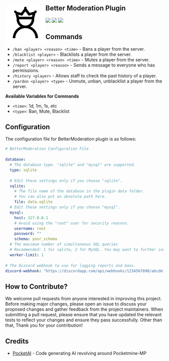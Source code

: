 ## Better Moderation Plugin <img src="https://github.com/NopeNotDark/BetterModeration/blob/main/logo.png" height="128" width="128" align="left"></img>
[![](https://poggit.pmmp.io/shield.state/BetterModeration)](https://poggit.pmmp.io/p/BetterModeration)
<a href="https://poggit.pmmp.io/p/BetterModeration"><img src="https://poggit.pmmp.io/shield.state/BetterModeration"></a> [![](https://poggit.pmmp.io/shield.api/Spyglass-Sniper)](https://poggit.pmmp.io/p/Spyglass-Sniper)
<a href="https://poggit.pmmp.io/p/BetterModeration"></a>

## Commands 
- `/ban <player> <reason> <time>` - Bans a player from the server.
- `/blacklist <player>` - Blacklists a player from the server.
- `/mute <player> <reason> <time>` - Mutes a player from the server.
- `/report <player> <reason>` - Sends a message to everyone who has permissions.
- `/history <player>` - Allows staff to check the past history of a player.
- `/pardon <player> <type>` - Unmute, unban, unblacklist a player from the server.

 __Available Variables for Commands__
- `<time>`: 1d, 1m, 1s, etc
- `<type>`: Ban, Mute, Blacklist

## Configuration
The configuration file for BetterModeration plugin is as follows:

```yaml
# BetterModeration Configuration File

database:
  # The database type. "sqlite" and "mysql" are supported.
  type: sqlite

  # Edit these settings only if you choose "sqlite".
  sqlite:
    # The file name of the database in the plugin data folder.
    # You can also put an absolute path here.
    file: data.sqlite
  # Edit these settings only if you choose "mysql".
  mysql:
    host: 127.0.0.1
    # Avoid using the "root" user for security reasons.
    username: root
    password: ""
    schema: your_schema
  # The maximum number of simultaneous SQL queries
  # Recommended: 1 for sqlite, 2 for MySQL. You may want to further increase this value if your MySQL connection is very slow.
  worker-limit: 1

# The Discord webhook to use for logging reports and bans.
discord-webhook: "https://discordapp.com/api/webhooks/1234567890/abcdefghijklmnopqrstuvwxyz"
```

## How to Contribute?
We welcome pull requests from anyone interested in improving this project. Before making major changes, please open an issue to discuss your proposed changes and gather feedback from the project maintainers.
When submitting a pull request, please ensure that you have updated the relevant tests to reflect your changes and ensure they pass successfully.
Other than that, Thank you for your contribution!

## Credits
- [PocketAI](https://thedarkproject.net/pocketai) - Code generating AI revolving around Pocketmine-MP
